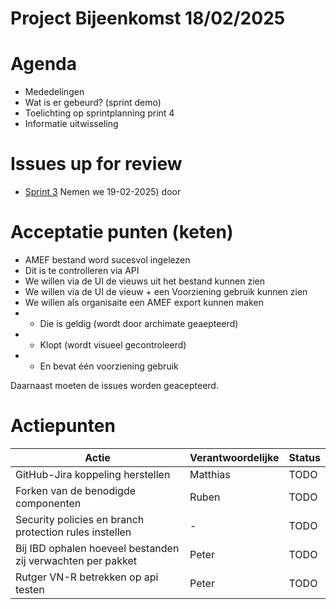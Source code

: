 # Project Bijeenkomst 18/02/2025

# Agenda
- Mededelingen
- Wat is er gebeurd? (sprint demo)
- Toelichting op sprintplanning print 4
- Informatie uitwisseling

# Issues up for review
- [Sprint 3](https://github.com/orgs/VNG-Realisatie/projects/17/views/2) Nemen we  19-02-2025) door

#  Acceptatie punten (keten)
- AMEF bestand word sucesvol ingelezen
- Dit is te controlleren via API
- We willen via de UI de vieuws uit het bestand kunnen zien
- We willen via de UI de vieuw + een Voorziening gebruik kunnen zien
- We willen als organisaite een AMEF export kunnen maken
- - Die is geldig (wordt door archimate geaepteerd)
- - Klopt (wordt visueel gecontroleerd)
- - En bevat één voorziening gebruik

Daarnaast moeten de issues worden geacepteerd. 

# Actiepunten

| Actie | Verantwoordelijke | Status |
|-------|------------------|---------|
| GitHub-Jira koppeling herstellen | Matthias | TODO |
| Forken van de benodigde componenten | Ruben | TODO |
| Security policies en branch protection rules instellen | - | TODO |
| Bij IBD ophalen hoeveel bestanden zij verwachten per pakket| Peter | TODO |
| Rutger VN-R betrekken op api testen | Peter | TODO |


